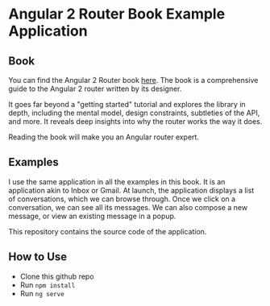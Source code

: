 # Angular 2 Router Book Example Application

## Book

You can find the Angular 2 Router book [here](https://leanpub.com/router). The book is a comprehensive guide to the Angular 2 router written by its designer.

It goes far beyond a "getting started" tutorial and explores the library in depth, including the mental model, design constraints, subtleties of the API, and more. It reveals deep insights into why the router works the way it does.

Reading the book will make you an Angular router expert.

## Examples

I use the same application in all the examples in this book. It is an application akin to Inbox or Gmail. At launch, the application displays a list of conversations, which we can browse through. Once we click on a conversation, we can see all its messages. We can also compose a new message, or view an existing message in a popup. 

This repository contains the source code of the application.

## How to Use

* Clone this github repo
* Run `npm install`
* Run `ng serve`